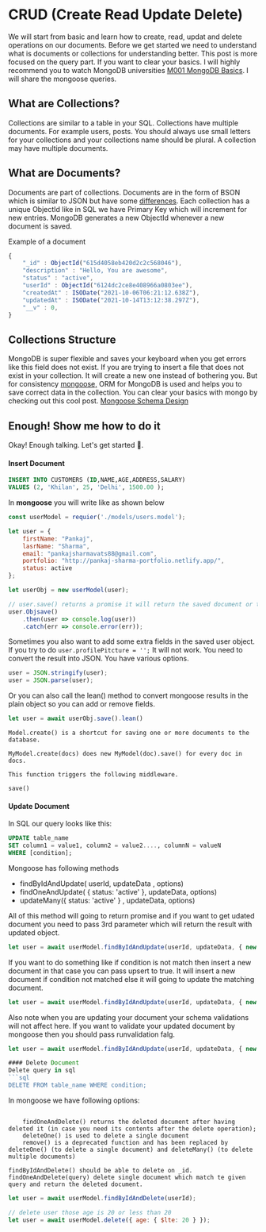 # CRUD (Create Read Update Delete)
We will start from basic and learn how to create, read, updat and delete operations on our documents. Before we get started we need to understand what is documents or collections for understanding better.  This post is more focused on the query part. If you want to clear your basics. I will highly recommend you to watch MongoDB universities [M001 MongoDB Basics](https://university.mongodb.com/ "M001 MongoDB Basics"). I will share the mongoose queries.

## What are Collections?
Collections are similar to a table in your SQL. Collections have multiple documents. For example users, posts. You should always use small letters for your collections and your collections name should be plural. A collection may have multiple documents.

## What are Documents?
Documents are part of collections. Documents are in the form of BSON which is  similar to JSON but have some [differences](https://www.mongodb.com/json-and-bson "differences"). Each collection has a unique ObjectId like in SQL we have Primary Key which will increment for new entries. MongoDB generates a new ObjectId whenever a new document is saved. 

Example of a document

```js
{
    "_id" : ObjectId("615d4058eb420d2c2c568046"),
    "description" : "Hello, You are awesome",
    "status" : "active",
    "userId" : ObjectId("6124dc2ce8e408966a0803ee"),
    "createdAt" : ISODate("2021-10-06T06:21:12.638Z"),
    "updatedAt" : ISODate("2021-10-14T13:12:38.297Z"),
    "__v" : 0,
}
```

## Collections Structure
MongoDB is super flexible and saves your keyboard when you get errors like this field does not exist. If you are trying to insert a file that does not exist in your collection. It will create a new one instead of bothering you. But for consistency [mongoose,](https://mongoosejs.com/ "mongoose,") ORM for MongoDB is used and helps you to save correct data in the collection. You can clear your basics with mongo by checking out this cool post. [Mongoose Schema Design](https://www.freecodecamp.org/news/introduction-to-mongoose-for-mongodb-d2a7aa593c57/ "Mongoose Schema Design")


## Enough! Show me how to do it
Okay! Enough talking. Let's get started 🚀.

#### Insert Document

```sql
INSERT INTO CUSTOMERS (ID,NAME,AGE,ADDRESS,SALARY)
VALUES (2, 'Khilan', 25, 'Delhi', 1500.00 );
```
In **mongoose** you will write like as shown below

```js
const userModel = requier('./models/users.model');

let user = {
	firstName: "Pankaj",
	lasrName: "Sharma",
	email: "pankajsharmavats88@gmail.com",
	portfolio: "http://pankaj-sharma-portfolio.netlify.app/",
	status: active
};

let userObj = new userModel(user);

// user.save() returns a promise it will return the saved document or throw an error
user.Objsave()
	.then(user => console.log(user))
	.catch(err => console.error(err));

```
Sometimes you also want to add some extra fields in the saved user object. If you try to do `user.profilePitcture = '';` It will not work. You need to convert the result into JSON. You have various options.

```js
user = JSON.stringify(user);
user = JSON.parse(user);
```

Or you can also call the lean() method to convert mongoose results in the plain object so you can add or remove fields.

```js
let user = await userObj.save().lean()
```

    Model.create() is a shortcut for saving one or more documents to the database.

    MyModel.create(docs) does new MyModel(doc).save() for every doc in docs.

    This function triggers the following middleware.

    save()

#### Update Document
In SQL our query looks like this:
```sql
UPDATE table_name
SET column1 = value1, column2 = value2...., columnN = valueN
WHERE [condition];
```
Mongoose has following methods
- findByIdAndUpdate( userId, updateData , options)
- findOneAndUpdate( {  status: 'active' }, updateData, options)
- updateMany({  status: 'active' } , updateData, options)

All of this method will going to return promise and if you want to get udated document you need to pass 3rd parameter which will return the result with updated object.
```js
let user = await userModel.findByIdAndUpdate(userId, updateData, { new: true, });
```
If you want to do something like if condition is not match then insert a new document in that case you can pass upsert to true. It will insert a new document if condition not matched else it will going to update the matching document.
```js
let user = await userModel.findByIdAndUpdate(userId, updateData, { new: true,  upsert: true});
```
Also note when you are updating your document your schema validations will not affect here. If you want to validate your updated document by mongoose then you should pass runvalidation falg.
```js
let user = await userModel.findByIdAndUpdate(userId, updateData, { new: true,  upsert: true, runValidators: true});

#### Delete Document
Delete query in sql
```sql
DELETE FROM table_name WHERE condition; 
```
In mongoose we have following options:
```

    findOneAndDelete() returns the deleted document after having deleted it (in case you need its contents after the delete operation);
    deleteOne() is used to delete a single document
    remove() is a deprecated function and has been replaced by deleteOne() (to delete a single document) and deleteMany() (to delete multiple documents)

findByIdAndDelete() should be able to delete on _id.
findOneAndDelete(query) delete single document which match te given query and return the deleted document.
```
```js
let user = await userModel.findByIdAndDelete(userId);

// delete user those age is 20 or less than 20
let user = await userModel.delete({ age: { $lte: 20 } });
```